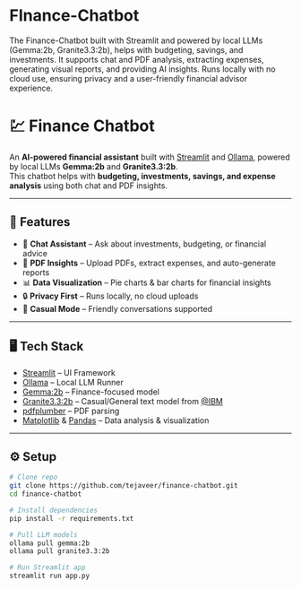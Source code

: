 # FInance-Chatbot
The Finance-Chatbot built with Streamlit and powered by local LLMs (Gemma:2b, Granite3.3:2b), helps with budgeting, savings, and investments. It supports chat and PDF analysis, extracting expenses, generating visual reports, and providing AI insights. Runs locally with no cloud use, ensuring privacy and a user-friendly financial advisor experience.
# 💹 Finance Chatbot

An **AI-powered financial assistant** built with [Streamlit](https://streamlit.io/) and [Ollama](https://ollama.ai/), powered by local LLMs **Gemma:2b** and **Granite3.3:2b**.  
This chatbot helps with **budgeting, investments, savings, and expense analysis** using both chat and PDF insights.

---

## 🚀 Features
- 💬 **Chat Assistant** – Ask about investments, budgeting, or financial advice  
- 📂 **PDF Insights** – Upload PDFs, extract expenses, and auto-generate reports  
- 📊 **Data Visualization** – Pie charts & bar charts for financial insights  
- 🔒 **Privacy First** – Runs locally, no cloud uploads  
- 🤝 **Casual Mode** – Friendly conversations supported  

---

## 🖥️ Tech Stack
- [Streamlit](https://streamlit.io/) – UI Framework  
- [Ollama](https://ollama.ai/) – Local LLM Runner  
- [Gemma:2b](https://huggingface.co/google/gemma-2b) – Finance-focused model  
- [Granite3.3:2b](https://huggingface.co/ibm) – Casual/General text model from [@IBM](https://github.com/IBM)  
- [pdfplumber](https://github.com/jsvine/pdfplumber) – PDF parsing  
- [Matplotlib](https://matplotlib.org/) & [Pandas](https://pandas.pydata.org/) – Data analysis & visualization  

---

## ⚙️ Setup
```bash
# Clone repo
git clone https://github.com/tejaveer/finance-chatbot.git
cd finance-chatbot

# Install dependencies
pip install -r requirements.txt

# Pull LLM models
ollama pull gemma:2b
ollama pull granite3.3:2b

# Run Streamlit app
streamlit run app.py
